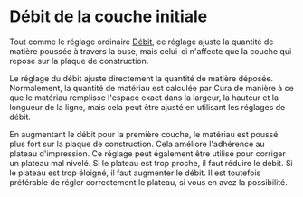 Débit de la couche initiale
===

Tout comme le réglage ordinaire [Débit](./material_flow.md), ce réglage ajuste la quantité de matière poussée à travers la buse, mais celui-ci n'affecte que la couche qui repose sur la plaque de construction.

Le réglage du débit ajuste directement la quantité de matière déposée. Normalement, la quantité de matériau est calculée par Cura de manière à ce que le matériau remplisse l'espace exact dans la largeur, la hauteur et la longueur de la ligne, mais cela peut être ajusté en utilisant les réglages de débit.

En augmentant le débit pour la première couche, le matériau est poussé plus fort sur la plaque de construction. Cela améliore l'adhérence au plateau d'impression. Ce réglage peut également être utilisé pour corriger un plateau mal nivelé. Si le plateau est trop proche, il faut réduire le débit. Si le plateau est trop éloigné, il faut augmenter le débit. Il est toutefois préférable de régler correctement le plateau, si vous en avez la possibilité.
